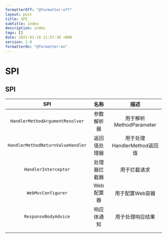 ```yaml
---
formatterOff: "@formatter:off"
layout: post
title: SPI 
subtitle: index 
description: index 
tags: [] 
date: 2021-01-10 21:57:30 +800 
version: 1.0
formatterOn: "@formatter:on"
---
```


# SPI

## SPI

|                SPI                |     名称     |            描述             |
| :-------------------------------: | :----------: | :-------------------------: |
|  `HandlerMethodArgumentResolver`  |  参数解析器  |  用于解析 MethodParameter   |
| `HandlerMethodReturnValueHandler` | 返回值处理器 | 用于处理HandlerMethod返回值 |
|       `HandlerInterceptor`        | 处理器拦截器 |        用于拦截请求         |
|        `WebMvcConfigurer`         |  Web配置器   |       用于配置Web容器       |
|       `ResponseBodyAdvice`        |  响应体通知  |      用于处理响应结果       |
|                                   |              |                             |
|                                   |              |                             |

